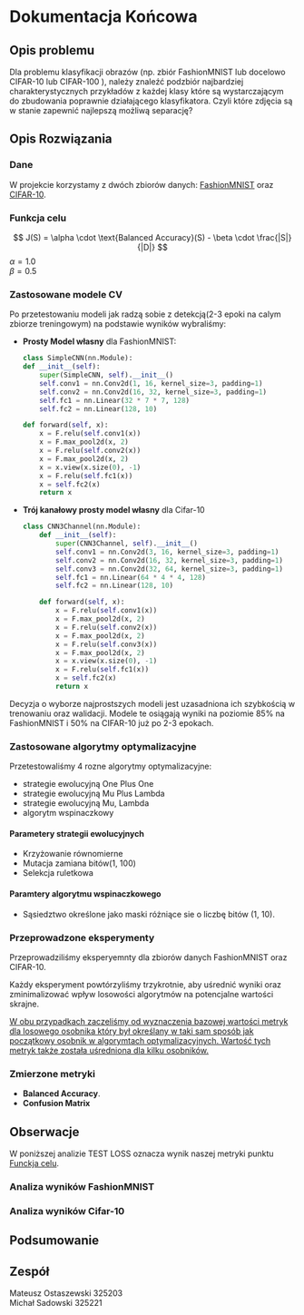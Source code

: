 # Dokumentacja Końcowa

## Opis problemu
Dla problemu klasyfikacji obrazów (np. zbiór FashionMNIST lub docelowo CIFAR-10 lub CIFAR-100 ), należy znaleźć podzbiór najbardziej charakterystycznych przykładów z każdej klasy które są wystarczającym do zbudowania poprawnie działającego klasyfikatora. Czyli które zdjęcia są w stanie zapewnić najlepszą możliwą separację?

## Opis Rozwiązania

### Dane

W projekcie korzystamy z dwóch zbiorów danych: [FashionMNIST](https://pytorch.org/vision/0.19/generated/torchvision.datasets.FashionMNIST.html) oraz [CIFAR-10](https://pytorch.org/vision/main/generated/torchvision.datasets.CIFAR10.html).

### Funkcja celu 
$$
J(S) = \alpha \cdot \text{Balanced Accuracy}(S) - \beta \cdot \frac{|S|}{|D|}
$$
$\alpha = 1.0$  
$\beta = 0.5$

### Zastosowane modele CV

Po przetestowaniu modeli jak radzą sobie z detekcją(2-3 epoki na calym zbiorze treningowym) na podstawie wyników wybraliśmy: 

- **Prosty Model własny** dla FashionMNIST:
    ```py
    class SimpleCNN(nn.Module):
    def __init__(self):
        super(SimpleCNN, self).__init__()
        self.conv1 = nn.Conv2d(1, 16, kernel_size=3, padding=1)
        self.conv2 = nn.Conv2d(16, 32, kernel_size=3, padding=1)
        self.fc1 = nn.Linear(32 * 7 * 7, 128)
        self.fc2 = nn.Linear(128, 10)

    def forward(self, x):
        x = F.relu(self.conv1(x))
        x = F.max_pool2d(x, 2)
        x = F.relu(self.conv2(x))
        x = F.max_pool2d(x, 2)
        x = x.view(x.size(0), -1)
        x = F.relu(self.fc1(x))
        x = self.fc2(x)
        return x
    ```

- **Trój kanałowy prosty model własny** dla Cifar-10
    ```python
    class CNN3Channel(nn.Module):
        def __init__(self):
            super(CNN3Channel, self).__init__()
            self.conv1 = nn.Conv2d(3, 16, kernel_size=3, padding=1)
            self.conv2 = nn.Conv2d(16, 32, kernel_size=3, padding=1)
            self.conv3 = nn.Conv2d(32, 64, kernel_size=3, padding=1)
            self.fc1 = nn.Linear(64 * 4 * 4, 128)
            self.fc2 = nn.Linear(128, 10)

        def forward(self, x):
            x = F.relu(self.conv1(x))
            x = F.max_pool2d(x, 2)
            x = F.relu(self.conv2(x))
            x = F.max_pool2d(x, 2)
            x = F.relu(self.conv3(x))
            x = F.max_pool2d(x, 2)
            x = x.view(x.size(0), -1)
            x = F.relu(self.fc1(x))
            x = self.fc2(x)
            return x
    ```

Decyzja o wyborze najprostszych modeli jest uzasadniona ich szybkością w trenowaniu oraz walidacji. Modele te osiągają wyniki na poziomie 85% na FashionMNIST i 50% na CIFAR-10 już po 2-3 epokach.

### Zastosowane algorytmy optymalizacyjne

Przetestowaliśmy 4 rozne algorytmy optymalizacyjne:
- strategie ewolucyjną One Plus One
- strategie ewolucyjną Mu Plus Lambda
- strategie ewolucyjną Mu, Lambda
- algorytm wspinaczkowy

#### Parametery strategii ewolucyjnych 
- Krzyżowanie równomierne
- Mutacja zamiana bitów(1, 100)
- Selekcja ruletkowa

#### Paramtery algorytmu wspinaczkowego
- Sąsiedztwo określone jako maski różniące sie o liczbę bitów (1, 10).


### Przeprowadzone eksperymenty

Przeprowadziliśmy eksperyemnty dla zbiorów danych FashionMNIST oraz CIFAR-10.

Każdy eksperyment powtórzyliśmy trzykrotnie, aby uśrednić wyniki oraz zminimalizować wpływ losowości algorytmów na potencjalne wartości skrajne.

[W obu przypadkach zaczeliśmy od wyznaczenia bazowej wartości metryk dla losowego osobnika który był określany w taki sam sposób jak początkowy osobnik w algorymtach optymalizacyjnych. Wartość tych metryk także została uśredniona dla kilku osobników.](https://hackmd.io/@BdTBwptLRU-buYDfi_TJnA/HyYbOCkP1x)




### Zmierzone metryki
  - **Balanced Accuracy**.  
  - **Confusion Matrix**

## Obserwacje
W poniższej analizie TEST LOSS oznacza wynik naszej metryki punktu [Funckja celu](#funkcja-celu). 

### Analiza wyników FashionMNIST

### Analiza wyników Cifar-10


## Podsumowanie

## Zespół
Mateusz Ostaszewski 325203  
Michał Sadowski 325221  

